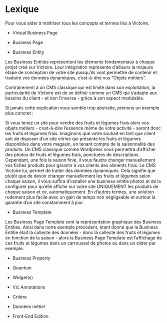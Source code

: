 # Lexique

Pour vous aider à maîtriser tous les concepts et termes liés à Victoire.

- Virtual Business Page

- Business Page

- Business Entity

Les Business Entities représentent les éléments fondamentaux à chaque projet créé sur Victoire. Leur intégration représente d’ailleurs la majeure étape de conception de votre site puisqu’ils vont permettre de contenir et traduire vos données dynamiques, c’est-à-dire vos “Objets métiers”.

Contrairement à un CMS classique qui est limité dans son exploitation, la particularité de Victoire est de se définir comme un CMS qui s’adapte aux besoins du client - et non l’inverse - grâce à son aspect modulable.

Si jamais cette explication vous semble trop abstraite, prenons un exemple plus concret :

Si vous tenez un site pour vendre des fruits et légumes frais alors vos objets métiers - c’est-à-dire l’essence même de votre activité - seront donc les fruits et légumes frais.
Imaginons que votre souhait en tant que client soit de disposer d’un site vitrine qui présente les fruits et légumes disponibles dans votre magasin, en tenant compte de la saisonnalité des produits.
Un CMS classique comme Wordpress vous permettra d’afficher des photos de fruits et légumes frais, ponctuées de descriptions. Cependant, une fois la saison finie, il vous faudra changer manuellement vos fiches produits pour garantir à vos clients des aliments frais.
Le CMS Victoire lui, permet de traiter des données dynamiques. Cela signifie que plutôt que de devoir changer manuellement les fruits et légumes selon chaque saison, il vous suffira d’installer une business entitie photos et de la configurer pour qu’elle affiche sur votre site UNIQUEMENT les produits de chaque saison et ce, automatiquement.
En d’autres termes, une solution rudement plus facile avec un gain de temps non négligeable et surtout la garantie d’un site constamment à jour.

- Business Template

Les Business Page Template sont la représentation graphique des Business Entities.
Ainsi dans notre exemple précédent, étant donné que la Business Entitie était la collecte des données - donc la collecte des fruits et légumes en fonction de la saison - alors la Business Page Template est l’affichage de ces fruits et légumes dans un carroussel de photos ou dans un slider par exemple.

- Business Property

- Quantum

- Widget(s)

- Vic Annotations

- Critère

- Données métier

- Front-End Edition

